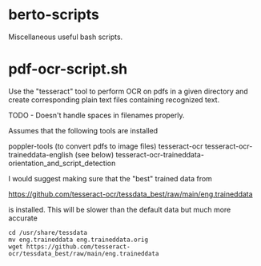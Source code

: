 # berto-scripts
Miscellaneous useful bash scripts.

# pdf-ocr-script.sh
Use the "tesseract" tool to perform OCR on pdfs in a given directory and 
create corresponding plain text files containing recognized text.

TODO - Doesn't handle spaces in filenames properly.

Assumes that the following tools are installed 


poppler-tools (to convert pdfs to image files)
tesseract-ocr
tesseract-ocr-traineddata-english  (see below)
tesseract-ocr-traineddata-orientation_and_script_detection

I would suggest making sure that the "best" trained data from

https://github.com/tesseract-ocr/tessdata_best/raw/main/eng.traineddata

is installed. This will be slower than the default data but much more accurate

    cd /usr/share/tessdata
    mv eng.traineddata eng.traineddata.orig
    wget https://github.com/tesseract-ocr/tessdata_best/raw/main/eng.traineddata





